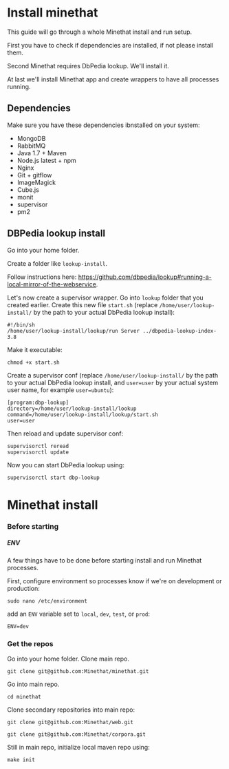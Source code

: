 Install minethat
================

This guide will go through a whole Minethat install and run setup.

First you have to check if dependencies are installed, if not please install them.

Second Minethat requires DbPedia lookup. We'll install it.

At last we'll install Minethat app and create wrappers to have all processes running.

## Dependencies

Make sure you have these dependencies ibnstalled on your system:

- MongoDB
- RabbitMQ
- Java 1.7 + Maven
- Node.js latest + npm
- Nginx
- Git + gitflow
- ImageMagick
- Cube.js
- monit
- supervisor
- pm2

## DBPedia lookup install

Go into your home folder.

Create a folder like `lookup-install`.

Follow instructions here: https://github.com/dbpedia/lookup#running-a-local-mirror-of-the-webservice.

Let's now create a supervisor wrapper. Go into `lookup` folder that you created earlier. Create this new file `start.sh` (replace `/home/user/lookup-install/` by the path to your actual DbPedia lookup install):

```
#!/bin/sh
/home/user/lookup-install/lookup/run Server ../dbpedia-lookup-index-3.8
```

Make it executable:

`chmod +x start.sh`

Create a supervisor conf (replace `/home/user/lookup-install/` by the path to your actual DbPedia lookup install, and `user=user` by your actual system user name, for example `user=ubuntu`):

```
[program:dbp-lookup]
directory=/home/user/lookup-install/lookup
command=/home/user/lookup-install/lookup/start.sh
user=user
```

Then reload and update supervisor conf:

```
supervisorctl reread
supervisorctl update
```

Now you can start DbPedia lookup using:

`supervisorctl start dbp-lookup`

# Minethat install

### Before starting

##### ENV

A few things have to be done before starting install and run Minethat processes.

First, configure environment so processes know if we're on development or production:

`sudo nano /etc/environment`

add an `ENV` variable set to `local`, `dev`, `test`, or `prod`:

```
ENV=dev
```


### Get the repos

Go into your home folder. Clone main repo.

`git clone git@github.com:Minethat/minethat.git`

Go into main repo.

`cd minethat`

Clone secondary repositories into main repo:

`git clone git@github.com:Minethat/web.git`

`git clone git@github.com:Minethat/corpora.git`

Still in main repo, initialize local maven repo using:

`make init`

